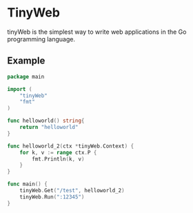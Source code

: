 # TinyWeb



tinyWeb is the simplest way to write web applications in the Go programming language.



## Example

```go
package main

import (
	"tinyWeb"
	"fmt"
)

func helloworld() string{
	return "helloworld"
}

func helloworld_2(ctx *tinyWeb.Context) {
	for k, v := range ctx.P {
		fmt.Println(k, v)
	}
}

func main() {
	tinyWeb.Get("/test", helloworld_2)
	tinyWeb.Run(":12345")
}
```

